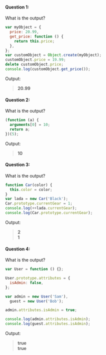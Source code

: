 #### Question 1:

What is the output?

```js
var myObject = {
  price: 20.99,
  get_price: function () {
    return this.price;
  },
};
var customObject = Object.create(myObject);
customObject.price = 19.99;
delete customObject.price;
console.log(customObject.get_price());
```

Output:

> **20.99**

#### Question 2:

What is the output?

```js
(function (a) {
  arguments[0] = 10;
  return a;
})(5);
```

Output:

> **10**

#### Question 3:

What is the output?

```js
function Car(color) {
  this.color = color;
}
var lada = new Car('Black');
Car.prototype.currentGear = 1;
console.log(++lada.currentGear);
console.log(Car.prototype.currentGear);
```

Output:

> **2 <br> 1**

#### Question 4:

What is the output?

```js
var User = function () {};

User.prototype.attributes = {
  isAdmin: false,
};

var admin = new User('Sam'),
  guest = new User('Bob');

admin.attributes.isAdmin = true;

console.log(admin.attributes.isAdmin);
console.log(guest.attributes.isAdmin);
```

Output:

> **true <br> true**
